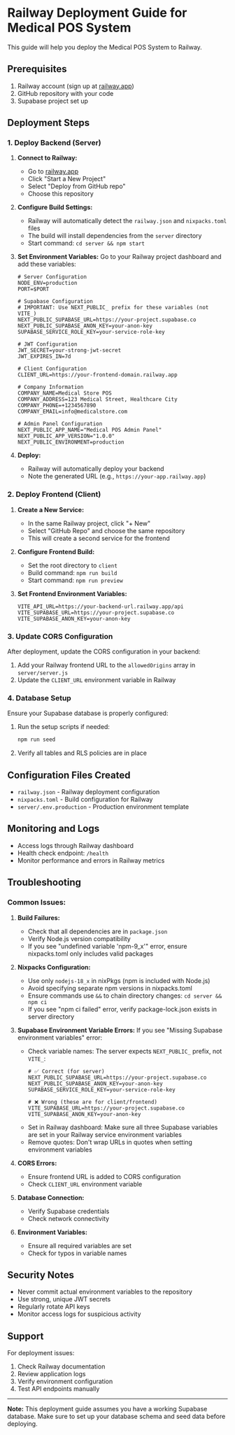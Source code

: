 # Railway Deployment Guide for Medical POS System

This guide will help you deploy the Medical POS System to Railway.

## Prerequisites

1. Railway account (sign up at [railway.app](https://railway.app))
2. GitHub repository with your code
3. Supabase project set up

## Deployment Steps

### 1. Deploy Backend (Server)

1. **Connect to Railway:**
   - Go to [railway.app](https://railway.app)
   - Click "Start a New Project"
   - Select "Deploy from GitHub repo"
   - Choose this repository

2. **Configure Build Settings:**
   - Railway will automatically detect the `railway.json` and `nixpacks.toml` files
   - The build will install dependencies from the `server` directory
   - Start command: `cd server && npm start`

3. **Set Environment Variables:**
   Go to your Railway project dashboard and add these variables:
   ```
   # Server Configuration
   NODE_ENV=production
   PORT=$PORT
   
   # Supabase Configuration
   # IMPORTANT: Use NEXT_PUBLIC_ prefix for these variables (not VITE_)
   NEXT_PUBLIC_SUPABASE_URL=https://your-project.supabase.co
   NEXT_PUBLIC_SUPABASE_ANON_KEY=your-anon-key
   SUPABASE_SERVICE_ROLE_KEY=your-service-role-key
   
   # JWT Configuration
   JWT_SECRET=your-strong-jwt-secret
   JWT_EXPIRES_IN=7d
   
   # Client Configuration
   CLIENT_URL=https://your-frontend-domain.railway.app
   
   # Company Information
   COMPANY_NAME=Medical Store POS
   COMPANY_ADDRESS=123 Medical Street, Healthcare City
   COMPANY_PHONE=+1234567890
   COMPANY_EMAIL=info@medicalstore.com
   
   # Admin Panel Configuration
   NEXT_PUBLIC_APP_NAME="Medical POS Admin Panel"
   NEXT_PUBLIC_APP_VERSION="1.0.0"
   NEXT_PUBLIC_ENVIRONMENT=production
   ```

4. **Deploy:**
   - Railway will automatically deploy your backend
   - Note the generated URL (e.g., `https://your-app.railway.app`)

### 2. Deploy Frontend (Client)

1. **Create a New Service:**
   - In the same Railway project, click "+ New"
   - Select "GitHub Repo" and choose the same repository
   - This will create a second service for the frontend

2. **Configure Frontend Build:**
   - Set the root directory to `client`
   - Build command: `npm run build`
   - Start command: `npm run preview`

3. **Set Frontend Environment Variables:**
   ```
   VITE_API_URL=https://your-backend-url.railway.app/api
   VITE_SUPABASE_URL=https://your-project.supabase.co
   VITE_SUPABASE_ANON_KEY=your-anon-key
   ```

### 3. Update CORS Configuration

After deployment, update the CORS configuration in your backend:

1. Add your Railway frontend URL to the `allowedOrigins` array in `server/server.js`
2. Update the `CLIENT_URL` environment variable in Railway

### 4. Database Setup

Ensure your Supabase database is properly configured:

1. Run the setup scripts if needed:
   ```bash
   npm run seed
   ```

2. Verify all tables and RLS policies are in place

## Configuration Files Created

- `railway.json` - Railway deployment configuration
- `nixpacks.toml` - Build configuration for Railway
- `server/.env.production` - Production environment template

## Monitoring and Logs

- Access logs through Railway dashboard
- Health check endpoint: `/health`
- Monitor performance and errors in Railway metrics

## Troubleshooting

### Common Issues:

1. **Build Failures:**
   - Check that all dependencies are in `package.json`
   - Verify Node.js version compatibility
   - If you see "undefined variable 'npm-9_x'" error, ensure nixpacks.toml only includes valid packages

2. **Nixpacks Configuration:**
   - Use only `nodejs-18_x` in nixPkgs (npm is included with Node.js)
   - Avoid specifying separate npm versions in nixpacks.toml
   - Ensure commands use `&&` to chain directory changes: `cd server && npm ci`
   - If you see "npm ci failed" error, verify package-lock.json exists in server directory

3. **Supabase Environment Variable Errors:**
   If you see "Missing Supabase environment variables" error:
   - Check variable names: The server expects `NEXT_PUBLIC_` prefix, not `VITE_`:
     ```
     # ✅ Correct (for server)
     NEXT_PUBLIC_SUPABASE_URL=https://your-project.supabase.co
     NEXT_PUBLIC_SUPABASE_ANON_KEY=your-anon-key
     SUPABASE_SERVICE_ROLE_KEY=your-service-role-key
     
     # ❌ Wrong (these are for client/frontend)
     VITE_SUPABASE_URL=https://your-project.supabase.co
     VITE_SUPABASE_ANON_KEY=your-anon-key
     ```
   - Set in Railway dashboard: Make sure all three Supabase variables are set in your Railway service environment variables
   - Remove quotes: Don't wrap URLs in quotes when setting environment variables

3. **CORS Errors:**
   - Ensure frontend URL is added to CORS configuration
   - Check `CLIENT_URL` environment variable

4. **Database Connection:**
   - Verify Supabase credentials
   - Check network connectivity

5. **Environment Variables:**
   - Ensure all required variables are set
   - Check for typos in variable names

## Security Notes

- Never commit actual environment variables to the repository
- Use strong, unique JWT secrets
- Regularly rotate API keys
- Monitor access logs for suspicious activity

## Support

For deployment issues:
1. Check Railway documentation
2. Review application logs
3. Verify environment configuration
4. Test API endpoints manually

---

**Note:** This deployment guide assumes you have a working Supabase database. Make sure to set up your database schema and seed data before deploying.